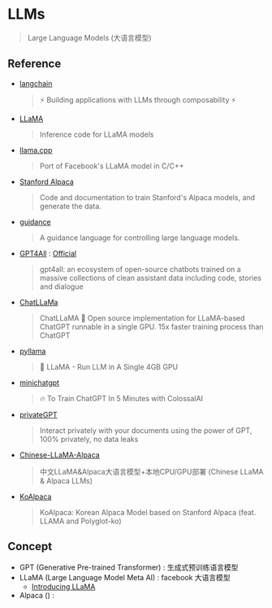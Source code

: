 # LLMs 
> Large Language Models (大语言模型)

## Reference

- [langchain](https://github.com/hwchase17/langchain)
    > ⚡ Building applications with LLMs through composability ⚡

- [LLaMA](https://github.com/facebookresearch/llama)
    > Inference code for LLaMA models
- [llama.cpp](https://github.com/ggerganov/llama.cpp)
    > Port of Facebook's LLaMA model in C/C++
- [Stanford Alpaca](https//github.com/tatsu-lab/stanford_alpaca)
    > Code and documentation to train Stanford's Alpaca models, and generate the data.

- [guidance](https://github.com/microsoft/guidance)
    > A guidance language for controlling large language models.    
- [GPT4All](https://github.com/nomic-ai/gpt4all) : [Official](https://gpt4all.io)
    > gpt4all: an ecosystem of open-source chatbots trained on a massive collections of clean assistant data including code, stories and dialogue
- [ChatLLaMa](https://github.com/juncongmoo/chatllama)
    > ChatLLaMA 📢 Open source implementation for LLaMA-based ChatGPT runnable in a single GPU. 15x faster training process than ChatGPT
- [pyllama](https://github.com/juncongmoo/pyllama)
    > 🦙 LLaMA - Run LLM in A Single 4GB GPU
- [minichatgpt](https://github.com/juncongmoo/minichatgpt) 
    > 🔥 To Train ChatGPT In 5 Minutes with ColossalAI
- [privateGPT](https://github.com/imartinez/privateGPT)
    > Interact privately with your documents using the power of GPT, 100% privately, no data leaks
- [Chinese-LLaMA-Alpaca](https://github.com/ymcui/Chinese-LLaMA-Alpaca)
    > 中文LLaMA&Alpaca大语言模型+本地CPU/GPU部署 (Chinese LLaMA & Alpaca LLMs)
- [KoAlpaca](https://github.com/Beomi/KoAlpaca)
    > KoAlpaca: Korean Alpaca Model based on Stanford Alpaca (feat. LLAMA and Polyglot-ko)

## Concept

- GPT (Generative Pre-trained Transformer) : 生成式预训练语言模型
- LLaMA (Large Language Model Meta AI) : facebook 大语言模型
    * [Introducing LLaMA](https://ai.facebook.com/blog/large-language-model-llama-meta-ai/)
- Alpaca () : 
